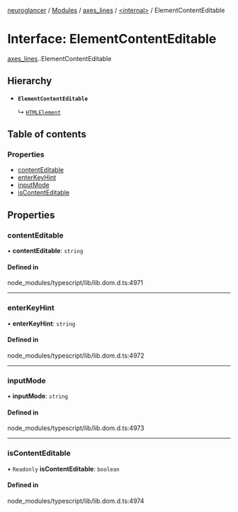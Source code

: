 [neuroglancer](../README.md) / [Modules](../modules.md) / [axes\_lines](../modules/axes_lines.md) / [<internal\>](../modules/axes_lines._internal_.md) / ElementContentEditable

# Interface: ElementContentEditable

[axes_lines](../modules/axes_lines.md).[<internal>](../modules/axes_lines._internal_.md).ElementContentEditable

## Hierarchy

- **`ElementContentEditable`**

  ↳ [`HTMLElement`](axes_lines._internal_.HTMLElement.md)

## Table of contents

### Properties

- [contentEditable](axes_lines._internal_.ElementContentEditable.md#contenteditable)
- [enterKeyHint](axes_lines._internal_.ElementContentEditable.md#enterkeyhint)
- [inputMode](axes_lines._internal_.ElementContentEditable.md#inputmode)
- [isContentEditable](axes_lines._internal_.ElementContentEditable.md#iscontenteditable)

## Properties

### contentEditable

• **contentEditable**: `string`

#### Defined in

node_modules/typescript/lib/lib.dom.d.ts:4971

___

### enterKeyHint

• **enterKeyHint**: `string`

#### Defined in

node_modules/typescript/lib/lib.dom.d.ts:4972

___

### inputMode

• **inputMode**: `string`

#### Defined in

node_modules/typescript/lib/lib.dom.d.ts:4973

___

### isContentEditable

• `Readonly` **isContentEditable**: `boolean`

#### Defined in

node_modules/typescript/lib/lib.dom.d.ts:4974
